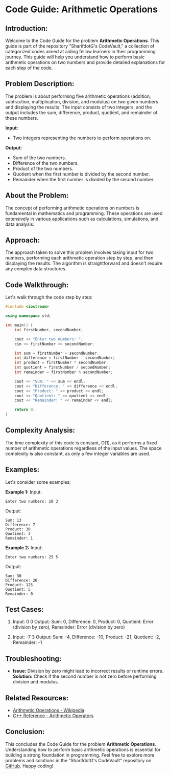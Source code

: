 # Code Guide: Arithmetic Operations

## Introduction:
Welcome to the Code Guide for the problem **Arithmetic Operations**. This guide is part of the repository "SharifdotG's CodeVault," a collection of categorized codes aimed at aiding fellow learners in their programming journey. This guide will help you understand how to perform basic arithmetic operations on two numbers and provide detailed explanations for each step of the code.

## Problem Description:
The problem is about performing five arithmetic operations (addition, subtraction, multiplication, division, and modulus) on two given numbers and displaying the results. The input consists of two integers, and the output includes the sum, difference, product, quotient, and remainder of these numbers.

**Input:**
- Two integers representing the numbers to perform operations on.

**Output:**
- Sum of the two numbers.
- Difference of the two numbers.
- Product of the two numbers.
- Quotient when the first number is divided by the second number.
- Remainder when the first number is divided by the second number.

## About the Problem:
The concept of performing arithmetic operations on numbers is fundamental in mathematics and programming. These operations are used extensively in various applications such as calculations, simulations, and data analysis.

## Approach:
The approach taken to solve this problem involves taking input for two numbers, performing each arithmetic operation step by step, and then displaying the results. The algorithm is straightforward and doesn't require any complex data structures.

## Code Walkthrough:
Let's walk through the code step by step:

```cpp
#include <iostream>

using namespace std;

int main() {
    int firstNumber, secondNumber;

    cout << "Enter two numbers: ";
    cin >> firstNumber >> secondNumber;

    int sum = firstNumber + secondNumber;
    int difference = firstNumber - secondNumber;
    int product = firstNumber * secondNumber;
    int quotient = firstNumber / secondNumber;
    int remainder = firstNumber % secondNumber;

    cout << "Sum: " << sum << endl;
    cout << "Difference: " << difference << endl;
    cout << "Product: " << product << endl;
    cout << "Quotient: " << quotient << endl;
    cout << "Remainder: " << remainder << endl;

    return 0;
}
```

## Complexity Analysis:
The time complexity of this code is constant, O(1), as it performs a fixed number of arithmetic operations regardless of the input values. The space complexity is also constant, as only a few integer variables are used.

## Examples:
Let's consider some examples:

**Example 1:**
Input: 
```
Enter two numbers: 10 3
```
Output:
```
Sum: 13
Difference: 7
Product: 30
Quotient: 3
Remainder: 1
```

**Example 2:**
Input: 
```
Enter two numbers: 25 5
```
Output:
```
Sum: 30
Difference: 20
Product: 125
Quotient: 5
Remainder: 0
```

## Test Cases:
1. Input: 0 0
   Output: Sum: 0, Difference: 0, Product: 0, Quotient: Error (division by zero), Remainder: Error (division by zero)
   
2. Input: -7 3
   Output: Sum: -4, Difference: -10, Product: -21, Quotient: -2, Remainder: -1

## Troubleshooting:
- **Issue:** Division by zero might lead to incorrect results or runtime errors.
  **Solution:** Check if the second number is not zero before performing division and modulus.

## Related Resources:
- [Arithmetic Operations - Wikipedia](https://en.wikipedia.org/wiki/Arithmetic)
- [C++ Reference - Arithmetic Operators](https://www.cplusplus.com/doc/tutorial/operators/)

## Conclusion:
This concludes the Code Guide for the problem **Arithmetic Operations**. Understanding how to perform basic arithmetic operations is essential for building a strong foundation in programming. Feel free to explore more problems and solutions in the "SharifdotG's CodeVault" repository on [GitHub](https://github.com/SharifdotG). Happy coding!